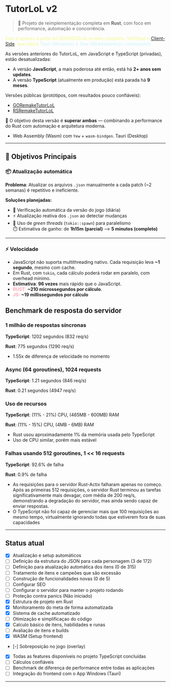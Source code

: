 # TutorLoL v2

> 🔧 Projeto de reimplementação completa em **Rust**, com foco em performance, automação e concorrência.

<span style="color:#f1fa8c;">Este é apenas a parte do SERVIDOR do projeto completo. Verifique o [Client-Side](https://github.com/LuizGomes56/tlv2app), que utiliza <i style="color:#caf2fa;">Tauri (Windows) e Yew (WebAssembly) combinados.</i></span>

As versões anteriores do TutorLoL, em JavaScript e TypeScript (privadas), estão desatualizadas:

- A versão **JavaScript**, a mais poderosa até então, está há **2+ anos sem updates**.
- A versão **TypeScript** (atualmente em produção) está parada há **9 meses**.

Versões públicas (protótipos, com resultados pouco confiáveis):

- [GORemakeTutorLoL](https://github.com/LuizGomes56/GORemakeTutorLoL)
- [RSRemakeTutorLoL](https://github.com/LuizGomes56/RSRemakeTutorLoL)

🎯 O objetivo desta versão é **superar ambas** — combinando a performance do Rust com automação e arquitetura moderna.

- Web Assembly (Wasm) com `Yew` + `wasm-bindgen`. Tauri (Desktop)

---

## 🚀 Objetivos Principais

### 📦 Atualização automática

**Problema**: Atualizar os arquivos `.json` manualmente a cada patch (~2 semanas) é repetitivo e ineficiente.

**Soluções planejadas:**

- 🔁 Verificação automática da versão do jogo (diária)
- ⚡ Atualização reativa dos `.json` ao detectar mudanças
- 🧵 Uso de *green threads* (`tokio::spawn`) para paralelismo  
  ⏱️ Estimativa de ganho: de **1h15m (parcial)** ⟶ **5 minutos (completo)**

---

### ⚡ Velocidade

- JavaScript não suporta multithreading nativo. Cada requisição leva **~1 segundo**, mesmo com cache.
- Em Rust, com `tokio`, cada cálculo poderá rodar em paralelo, com overhead mínimo.
- **Estimativa**: **96 vezes** mais rápido que o JavaScript.
- <b style="color:rgb(255, 170, 182)">RUST:</b> **~210 microssegundos por cálculo**. 
- <b style="color:rgb(255, 170, 182)">JS:</b> **~19 millissegundos por cálculo**

## Benchmark de resposta do servidor

### 1 milhão de respostas síncronas

**TypeScript**: 1202 segundos (832 req/s)


**Rust**: 775 segundos (1290 req/s)

- 1.55x de diferença de velocidade no momento


### Async (64 goroutines), 1024 requests

**TypeScript**: 1.21 segundos (846 req/s)


**Rust**: 0.21 segundos (4947 req/s)

### Uso de recursos

**TypeScript**: (11% - 21%) CPU, (465MB - 600MB) RAM


**Rust**: (11% - 15%) CPU, (4MB - 6MB) RAM

- Rust usou aproximadamente 1% da memória usada pelo TypeScript
- Uso de CPU similar, porém mais estável

### Falhas usando 512 goroutines, 1 << 16 requests

**TypeScript**: 92.6% de falha


**Rust**: 0.9% de falha

- As requisições para o servidor Rust-Actix falharam apenas no começo. 
Após as primeiras 512 requisições, o servidor Rust terminou as tarefas significativamente mais devagar,
com média de 200 req/s, demonstrando a degradação do servidor, mas ainda sendo capaz de enviar respostas.
- O TypeScript não foi capaz de gerenciar mais que 100 requisições ao mesmo tempo, virtualmente ignorando
todas que estiverem fora de suas capacidades

---

## Status atual

- [X] Atualização e setup automáticos
- [ ] Definição da estrutura do JSON para cada personagem (3 de 172)
- [ ] Definição para atualização automática dos itens (0 de 315)
- [ ] Tratamento de itens e campeões que são excessão
- [ ] Construção de funcionalidades novas (0 de 5)
- [ ] Configurar SEO
- [ ] Configurar o servidor para manter o projeto rodando
- [ ] Proteção contra panics (Não iniciado)
- [x] Estrutura de projeto em Rust
- [x] Monitoramento do meta de forma automatizada
- [x] Sistema de cache automatizado
- [ ] Otimização e simplificaçao do código
- [x] Calculo básico de itens, habilidades e runas
- [ ] Avaliação de itens e builds
- [X] WASM (Setup frontend)
- [-] Sobreposição no jogo (overlay)
- [X] Todas as features disponíveis no projeto TypeScript concluídas
- [ ] Cálculos confiáveis
- [ ] Benchmark de diferença de performance entre todas as aplicações
- [ ] Integração do frontend com o App Windows (Tauri)

---